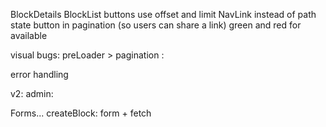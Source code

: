 BlockDetails
BlockList buttons
use offset and limit NavLink instead of path state button in pagination (so users can share a link)
green and red for available

visual bugs:
preLoader > pagination
:

error handling

v2:
admin:

Forms...
createBlock: form + fetch